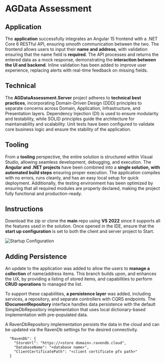 # AGData Assessment

## Application
The **application** successfully integrates an Angular 15 frontend with a .NET Core 6 RESTful API, ensuring smooth communication between the two. The frontend allows users to input their **name and address**, with validation ensuring that the name field is **required**. The API processes and returns the entered data as a mock response, demonstrating the **interaction between the UI and backend**. Inline validation has been added to improve user experience, replacing alerts with real-time feedback on missing fields.

## Technical
The **AGDataAssessment.Server** project adheres to **technical best practices**, incorporating Domain-Driven Design (DDD) principles to separate concerns across Domain, Application, Infrastructure, and Presentation layers. Dependency Injection (DI) is used to ensure modularity and testability, while SOLID principles guide the architecture for maintainability and scalability. Unit tests have been configured to validate core business logic and ensure the stability of the application.

## Tooling
From a **tooling** perspective, the entire solution is structured within Visual Studio, allowing seamless development, debugging, and execution. The **Angular and .NET projects** have been combined into a **single solution, with automated build steps** ensuring proper execution. The application compiles with no errors, runs cleanly, and has an easy local setup for quick deployment. Additionally, the testing environment has been optimized by ensuring that all required modules are properly declared, making the project fully functional and production-ready.

## Instructions

Download the zip or clone the **main** repo using **VS 2022** since it supports all the features used in the solution. Once opened in the IDE, ensure that the **start up configuration** is set to both the client and server project to Start.

![Startup Configuration](https://github.com/user-attachments/assets/00c877e3-8dd2-4765-aa54-28abfed04703)

## Adding Persistence

An update to the application was added to allow the users to **manage a collection** of name/address items. This branch builds upon, and enhances the UX, by providing a listing of stored items, and capabilities to perform **CRUD operations** to managed the list. 

To support these capabilities, **a persistence layer** was added, including services, a repository, and separate controllers with CQRS endpoints. The **IDocumentRepository** interface handles data persistence with the default SimpleDbRepository implementation that uses local dictionary-based implementation with pre-populated data.

A RavenDbRepository implementation persists the data in the cloud and can be updated via the RavenDb settings for the desired connectivity.
```
  "RavenDb": {
    "StoreUrl": "https://<store domain>.ravendb.cloud",
    "DatabaseName": "<database name>",
    "ClientCertificatePath": "<client certificate pfx path>"
  }
```

